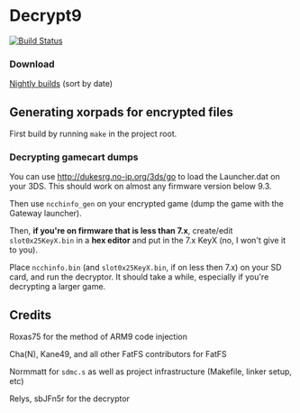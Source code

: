 # Decrypt9
[![Build Status](https://travis-ci.org/archshift/Decrypt9.svg?branch=master)](https://travis-ci.org/archshift/Decrypt9)

### Download

[Nightly builds](http://builds.archshift.com/decrypt9/nightly) (sort by date)

## Generating xorpads for encrypted files

First build by running `make` in the project root.

### Decrypting gamecart dumps

You can use http://dukesrg.no-ip.org/3ds/go to load the Launcher.dat on your 3DS. This should work on almost any firmware version below 9.3.

Then use `ncchinfo_gen` on your encrypted game (dump the game with the Gateway launcher).

Then, **if you're on firmware that is less than 7.x**, create/edit `slot0x25KeyX.bin` in a **hex editor** and put in the 7.x KeyX (no, I won't give it to you).

Place `ncchinfo.bin` (and `slot0x25KeyX.bin`, if on less then 7.x) on your SD card, and run the decryptor. It should take a while, especially if you're decrypting a larger game.

## Credits

Roxas75 for the method of ARM9 code injection

Cha(N), Kane49, and all other FatFS contributors for FatFS

Normmatt for `sdmc.s` as well as project infrastructure (Makefile, linker setup, etc)

Relys, sbJFn5r for the decryptor

